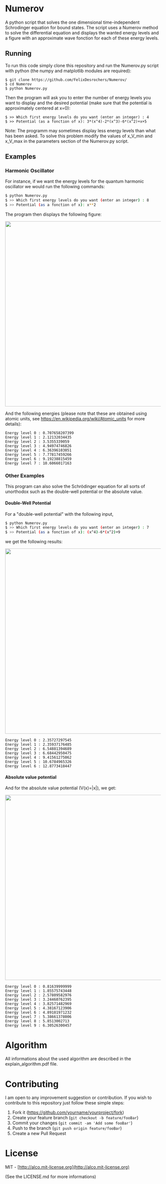 # Numerov

A python script that solves the one dimensional time-independent Schrodinger equation for bound states.  The script uses a Numerov method to solve the differential equation and displays the wanted energy levels and a figure with an approximate wave fonction for each of these energy levels.



## Running

To run this code simply clone this repository and run the Numerov.py script with python (the numpy and matplotlib modules are required):
 
```
$ git clone https://github.com/FelixDesrochers/Numerov/
$ cd Numerov
$ python Numerov.py
```

Then the program will ask you to enter the number of energy levels you want to display and the desired potential (make sure that the potential is approximately centered at x=0):

```
$ >> Which first energy levels do you want (enter an integer) : 4
$ >> Potential (as a fonction of x): 3*(x^4)-2*(x^3)-6*(x^2)+x+5
```

Note: The programm may sometimes display less energy levels than what has been asked. To solve this problem modify the values of x_V_min and x_V_max in the parameters section of the Numerov.py script.


## Examples

### Harmonic Oscillator

For instance, if we want the energy levels for the quantum harmonic oscillator we would run the following commands:

```sh
$ python Numerov.py
$ >> Which first energy levels do you want (enter an integer) : 8
$ >> Potential (as a fonction of x): x**2
```

The program then displays the following figure:

<img src="/Examples/Harm_pot.gif?raw=true" width="1200" height="600" />

And the following energies (please note that these are obtained using atomic units, see https://en.wikipedia.org/wiki/Atomic_units for more details):

```
Energy level 0 : 0.707658207399
Energy level 1 : 2.12132034435
Energy level 2 : 3.5355339059
Energy level 3 : 4.94974746826
Energy level 4 : 6.36396103051
Energy level 5 : 7.77817459266
Energy level 6 : 9.19238815459
Energy level 7 : 10.6066017163
```

### Other Examples

This program can also solve the Schrödinger equation for all sorts of unorthodox such as the double-well potential or the absolute value.

#### Double-Well Potential

For a "double-well potential" with the following input,

```sh
$ python Numerov.py
$ >> Which first energy levels do you want (enter an integer) : 7
$ >> Potential (as a fonction of x): (x^4)-6*(x^2)+9
```

we get the following results:

<img src="/Examples/Double_pot.gif?raw=true" width="1200" height="600" />

```
Energy level 0 : 2.35727297545
Energy level 1 : 2.35937176485
Energy level 2 : 6.54881394689
Energy level 3 : 6.68442950475
Energy level 4 : 9.41561275062
Energy level 5 : 10.6784965326
Energy level 6 : 12.8773418447
```

#### Absolute value potential 

And for the absolute value potential (V(x)=|x|), we get:

<img src="/Examples/abs_value.gif?raw=true" width="1200" height="600" />

```
Energy level 0 : 0.81639999999
Energy level 1 : 1.85575743448
Energy level 2 : 2.57809582976
Energy level 3 : 3.24460762395
Energy level 4 : 3.82571482969
Energy level 5 : 4.38167123906
Energy level 6 : 4.89181971232
Energy level 7 : 5.38661378006
Energy level 8 : 5.8513002713
Energy level 9 : 6.30526300457
```

# Algorithm

All informations about the used algorithm are described in the explain_algorithm.pdf file.


# Contributing

I am open to any improvement suggestion or contribution. If you wish to contribute to this repository just follow these simple steps:

1. Fork it (<https://github.com/yourname/yourproject/fork>)
2. Create your feature branch (`git checkout -b feature/fooBar`)
3. Commit your changes (`git commit -am 'Add some fooBar'`)
4. Push to the branch (`git push origin feature/fooBar`)
5. Create a new Pull Request


# License
MIT - [http://alco.mit-license.org](http://alco.mit-license.org)

(See the LICENSE.md for more informations)
